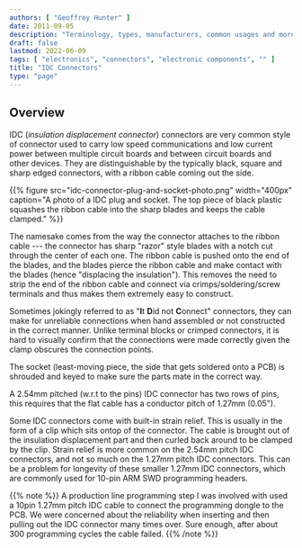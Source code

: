 ```yaml
---
authors: [ "Geoffrey Hunter" ]
date: 2011-09-05
description: "Terminology, types, manufacturers, common usages and more info on electrical connectors."
draft: false
lastmod: 2022-06-09
tags: [ "electronics", "connectors", "electronic components", "" ]
title: "IDC Connectors"
type: "page"
---
```


## Overview

IDC (_insulation displacement connector_) connectors are very common style of connector used to carry low speed communications and low current power between multiple circuit boards and between circuit boards and other devices. They are distinguishable by the typically black, square and sharp edged connectors, with a ribbon cable coming out the side.

{{% figure src="idc-connector-plug-and-socket-photo.png" width="400px" caption="A photo of a IDC plug and socket. The top piece of black plastic squashes the ribbon cable into the sharp blades and keeps the cable clamped." %}}

The namesake comes from the way the connector attaches to the ribbon cable --- the connector has sharp "razor" style blades with a notch cut through the center of each one. The ribbon cable is pushed onto the end of the blades, and the blades pierce the ribbon cable and make contact with the blades (hence "displacing the insulation"). This removes the need to strip the end of the ribbon cable and connect via crimps/soldering/screw terminals and thus makes them extremely easy to construct.

Sometimes jokingly referred to as "**I**t **D**id not **C**onnect" connectors, they can make for unreliable connections when hand assembled or not constructed in the correct manner. Unlike terminal blocks or crimped connectors, it is hard to visually confirm that the connections were made correctly given the clamp obscures the connection points.

The socket (least-moving piece, the side that gets soldered onto a PCB) is shrouded and keyed to make sure the parts mate in the correct way.

A 2.54mm pitched (w.r.t to the pins) IDC connector has two rows of pins, this requires that the flat cable has a conductor pitch of 1.27mm (0.05").

Some IDC connectors come with built-in strain relief. This is usually in the form of a clip which sits ontop of the connector. The cable is brought out of the insulation displacement part and then curled back around to be clamped by the clip. Strain relief is more common on the 2.54mm pitch IDC connectors, and not so much on the 1.27mm pitch IDC connectors. This can be a problem for longevity of these smaller 1.27mm IDC connectors, which are commonly used for 10-pin ARM SWD programming headers.

{{% note %}}
A production line programming step I was involved with used a 10pin 1.27mm pitch IDC cable to connect the programming dongle to the PCB. We were concerned about the reliability when inserting and then pulling out the IDC connector many times over. Sure enough, after about 300 programming cycles the cable failed.
{{% /note %}}
